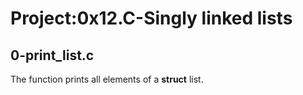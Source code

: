 # Project:0x12.C-Singly linked lists

## 0-print_list.c

The function prints all elements of a **struct** list.